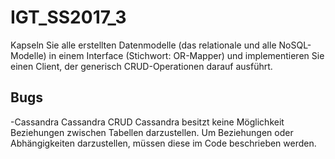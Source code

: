 # IGT_SS2017_3

Kapseln	Sie	alle	erstellten	Datenmodelle	(das	relationale	und	alle
NoSQL-Modelle)	in	einem	Interface	(Stichwort:	OR-Mapper)	und
implementieren	Sie	einen	Client,	der	generisch	CRUD-Operationen
darauf	ausführt.

<h2>Bugs</h2>

-Cassandra
Cassandra CRUD
Cassandra besitzt keine Möglichkeit Beziehungen zwischen Tabellen darzustellen.
Um Beziehungen oder Abhängigkeiten darzustellen, müssen diese im Code beschrieben werden.
